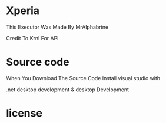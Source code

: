 # Xperia
This Executor Was Made By MrAlphabrine

Credit To Krnl For API
# Source code 
When You Download The Source Code Install visual studio with

.net desktop development & desktop Development


# license
